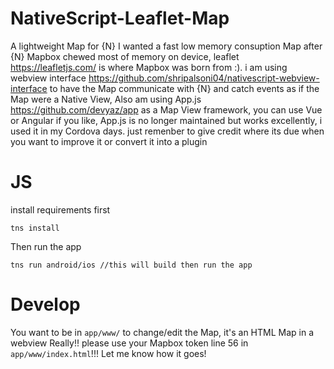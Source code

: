 # NativeScript-Leaflet-Map
A lightweight Map for {N}
I wanted a fast  low memory consuption Map after {N} Mapbox chewed most of memory on device, leaflet https://leafletjs.com/ is where Mapbox was born from :). i am using webview interface https://github.com/shripalsoni04/nativescript-webview-interface to have the Map communicate with {N} and catch events as if the Map were a Native View, Also am using App.js https://github.com/devyaz/app as a Map View framework, you can use Vue or Angular if you like, App.js is no longer maintained but works excellently, i used it in my Cordova days. just remenber to give credit where its due when you want to improve it or convert it into a plugin
# JS
install requirements first

```
tns install
```
Then run the app
```
tns run android/ios //this will build then run the app
```
# Develop
You want to be in ```app/www/``` to change/edit the Map, it's an HTML Map in a webview Really!!
please use your Mapbox token line 56 in ``app/www/index.html``!!! 
Let me know how it goes!
